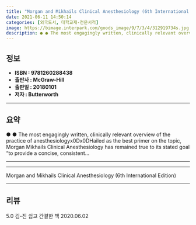 ```yaml
---
title: "Morgan and Mikhails Clinical Anesthesiology (6th International Edition)"
date: 2021-06-11 14:50:14
categories: [외국도서, 대학교재-전문서적]
image: https://bimage.interpark.com/goods_image/9/7/3/4/312919734s.jpg
description: ● ● The most engagingly written, clinically relevant overview of the practice of anesthesiologyx0Dx0DHailed as the best primer on the topic, Morgan Mikhails
---
```


## **정보**

- **ISBN : 9781260288438**
- **출판사 : McGraw-Hill**
- **출판일 : 20180101**
- **저자 : Butterworth**

------



## **요약**

●  ●  The most engagingly written, clinically relevant overview of the practice of anesthesiologyx0Dx0DHailed as the best primer on the topic, Morgan  Mikhails Clinical Anesthesiology has remained true to its stated goal “to provide a concise, consistent... 

------



------


Morgan and Mikhails Clinical Anesthesiology (6th International Edition) 

------


## **리뷰** 

5.0 김-진 쉽고 간결한 책 2020.06.02 <br/>